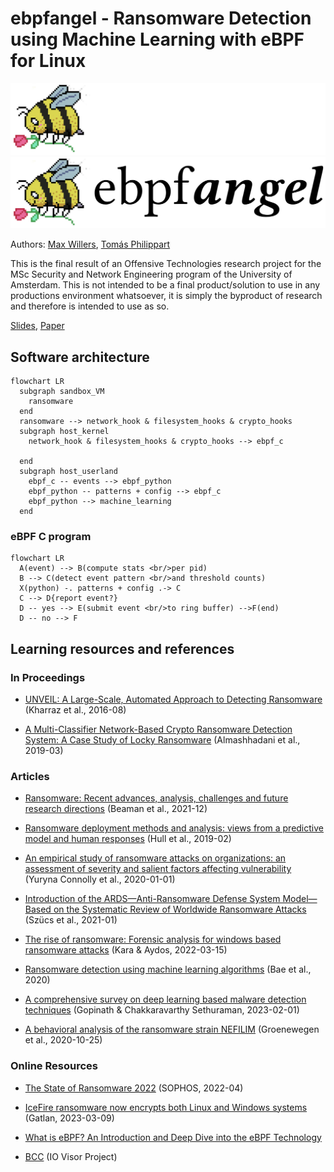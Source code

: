 # ebpfangel - Ransomware Detection using Machine Learning with eBPF for Linux

![Logo dark mode](assets/ebpfangel-logo-white.png#only-dark)
![Logo light mode](assets/ebpfangel-logo-black.png#only-light)

Authors: [Max Willers](https://www.linkedin.com/in/max-willers-53830b268), [Tomás Philippart](https://www.linkedin.com/in/tomasphilippart/)

This is the final result of an Offensive Technologies research project for the MSc Security and Network Engineering program of the University of Amsterdam. This is not intended to be a final product/solution to use in any productions environment whatsoever, it is simply the byproduct of research and therefore is intended to use as so. 

[Slides](https://github.com/TomasPhilippart/ebpfangel/blob/main/docs/ebpfangel-presentation.pdf), [Paper](https://github.com/TomasPhilippart/ebpfangel/blob/main/docs/Ransomware_Detection_using_Machine_Learning_with_eBPF.pdf)

## Software architecture

```mermaid
flowchart LR
  subgraph sandbox_VM
    ransomware
  end
  ransomware --> network_hook & filesystem_hooks & crypto_hooks
  subgraph host_kernel
    network_hook & filesystem_hooks & crypto_hooks --> ebpf_c

  end
  subgraph host_userland
    ebpf_c -- events --> ebpf_python
    ebpf_python -- patterns + config --> ebpf_c
    ebpf_python --> machine_learning
  end
```

### eBPF C program

```mermaid
flowchart LR
  A(event) --> B(compute stats <br/>per pid)
  B --> C(detect event pattern <br/>and threshold counts)
  X(python) -. patterns + config .-> C
  C --> D{report event?}
  D -- yes --> E(submit event <br/>to ring buffer) -->F(end)
  D -- no --> F
```

## Learning resources and references

### In Proceedings

- [UNVEIL: A Large-Scale, Automated Approach to Detecting Ransomware](https://dl.acm.org/doi/10.1145/2976749.2978380) (Kharraz et al., 2016-08)

- [A Multi-Classifier Network-Based Crypto Ransomware Detection System: A Case Study of Locky Ransomware](https://ieeexplore.ieee.org/document/8676353) (Almashhadani et al., 2019-03)

### Articles

- [Ransomware: Recent advances, analysis, challenges and future research directions](https://www.sciencedirect.com/science/article/pii/S016740482100314X) (Beaman et al., 2021-12)

- [Ransomware deployment methods and analysis: views from a predictive model and human responses](https://doi.org/10.1186/s40163-019-0097-9) (Hull et al., 2019-02)

- [An empirical study of ransomware attacks on organizations: an assessment of severity and salient factors affecting vulnerability](https://doi.org/10.1093/cybsec/tyaa023) (Yuryna Connolly et al., 2020-01-01)

- [Introduction of the ARDS—Anti-Ransomware Defense System Model—Based on the Systematic Review of Worldwide Ransomware Attacks](https://www.mdpi.com/2076-3417/11/13/6070) (Szücs et al., 2021-01)

- [The rise of ransomware: Forensic analysis for windows based ransomware attacks](https://www.sciencedirect.com/science/article/pii/S0957417421015141) (Kara & Aydos, 2022-03-15)

- [Ransomware detection using machine learning algorithms](https://onlinelibrary.wiley.com/doi/abs/10.1002/cpe.5422) (Bae et al., 2020)

- [A comprehensive survey on deep learning based malware detection techniques](https://www.sciencedirect.com/science/article/pii/S1574013722000636) (Gopinath & Chakkaravarthy Sethuraman, 2023-02-01)

- [A behavioral analysis of the ransomware strain NEFILIM](https://doi.org/10.13140/RG.2.2.18301.59360) (Groenewegen et al., 2020-10-25)

### Online Resources

- [The State of Ransomware 2022](https://www.sophos.com/en-us/content/state-of-ransomware) (SOPHOS, 2022-04)

- [IceFire ransomware now encrypts both Linux and Windows systems](https://www.bleepingcomputer.com/news/security/icefire-ransomware-now-encrypts-both-linux-and-windows-systems/) (Gatlan, 2023-03-09)

- [What is eBPF? An Introduction and Deep Dive into the eBPF Technology](https://www.ebpf.io/what-is-ebpf/)

- [BCC](https://liuhangbin.netlify.app/post/ebpf-and-xdp/) (IO Visor Project)

